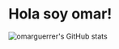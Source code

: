 # Hola soy omar!

![omarguerrer's GitHub stats](https://github-readme-stats.vercel.app/api?username=omarguerrer&show_icons=true&theme=gruvbox)



